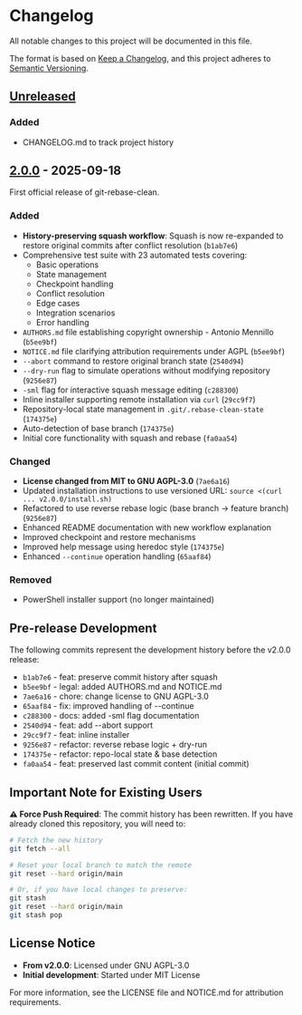# Changelog

All notable changes to this project will be documented in this file.

The format is based on [Keep a Changelog](https://keepachangelog.com/en/1.0.0/),
and this project adheres to [Semantic Versioning](https://semver.org/spec/v2.0.0.html).

## [Unreleased]

### Added
- CHANGELOG.md to track project history

## [2.0.0] - 2025-09-18

First official release of git-rebase-clean.

### Added
- **History-preserving squash workflow**: Squash is now re-expanded to restore original commits after conflict resolution (`b1ab7e6`)
- Comprehensive test suite with 23 automated tests covering:
  - Basic operations
  - State management
  - Checkpoint handling
  - Conflict resolution
  - Edge cases
  - Integration scenarios
  - Error handling
- `AUTHORS.md` file establishing copyright ownership - Antonio Mennillo (`b5ee9bf`)
- `NOTICE.md` file clarifying attribution requirements under AGPL (`b5ee9bf`)
- `--abort` command to restore original branch state (`2540d94`)
- `--dry-run` flag to simulate operations without modifying repository (`9256e87`)
- `-sml` flag for interactive squash message editing (`c288300`)
- Inline installer supporting remote installation via `curl` (`29cc9f7`)
- Repository-local state management in `.git/.rebase-clean-state` (`174375e`)
- Auto-detection of base branch (`174375e`)
- Initial core functionality with squash and rebase (`fa0aa54`)

### Changed
- **License changed from MIT to GNU AGPL-3.0** (`7ae6a16`)
- Updated installation instructions to use versioned URL: `source <(curl ... v2.0.0/install.sh)`
- Refactored to use reverse rebase logic (base branch → feature branch) (`9256e87`)
- Enhanced README documentation with new workflow explanation
- Improved checkpoint and restore mechanisms
- Improved help message using heredoc style (`174375e`)
- Enhanced `--continue` operation handling (`65aaf84`)

### Removed
- PowerShell installer support (no longer maintained)

## Pre-release Development

The following commits represent the development history before the v2.0.0 release:

- `b1ab7e6` - feat: preserve commit history after squash
- `b5ee9bf` - legal: added AUTHORS.md and NOTICE.md  
- `7ae6a16` - chore: change license to GNU AGPL-3.0
- `65aaf84` - fix: improved handling of --continue
- `c288300` - docs: added -sml flag documentation
- `2540d94` - feat: add --abort support
- `29cc9f7` - feat: inline installer
- `9256e87` - refactor: reverse rebase logic + dry-run
- `174375e` - refactor: repo-local state & base detection
- `fa0aa54` - feat: preserved last commit content (initial commit)

## Important Note for Existing Users

**⚠️ Force Push Required**: The commit history has been rewritten. If you have already cloned this repository, you will need to:

```bash
# Fetch the new history
git fetch --all

# Reset your local branch to match the remote
git reset --hard origin/main

# Or, if you have local changes to preserve:
git stash
git reset --hard origin/main  
git stash pop
```

## License Notice

- **From v2.0.0**: Licensed under GNU AGPL-3.0
- **Initial development**: Started under MIT License

For more information, see the LICENSE file and NOTICE.md for attribution requirements.

[Unreleased]: https://github.com/yourusername/git-rebase-clean/compare/v2.0.0...HEAD
[2.0.0]: https://github.com/yourusername/git-rebase-clean/releases/tag/v2.0.0